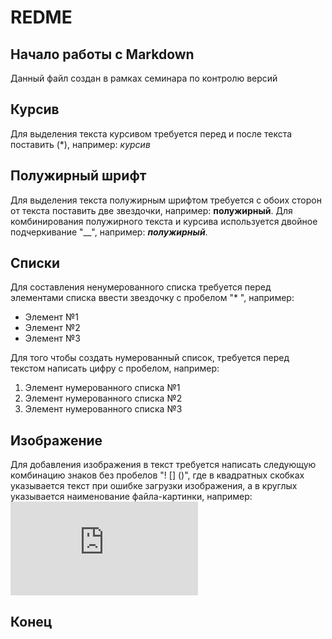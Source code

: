 # REDME

## Начало работы с Markdown

Данный файл создан в рамках семинара по контролю версий

## Курсив

Для выделения текста курсивом требуется перед и после текста поставить (*), например: *курсив*

## Полужирный шрифт
Для выделения текста полужирным шрифтом требуется с обоих сторон от текста поставить две звездочки, например: **полужирный**. Для комбинирования полужирного текста и курсива используется двойное подчеркивание "__", например: __*полужирный*__.

## Списки

Для составления ненумерованного списка требуется перед элементами списка ввести звездочку с пробелом "* ", например:
* Элемент №1
* Элемент №2
* Элемент №3

Для того чтобы создать нумерованный список, требуется перед текстом написать цифру с пробелом, например:
1. Элемент нумерованного списка №1
2. Элемент нумерованного списка №2
3. Элемент нумерованного списка №3

## Изображение
Для добавления изображения в текст требуется написать следующую комбинацию знаков без пробелов "! [] ()", где в квадратных скобках указывается текст при ошибке загрузки изображения, а в круглых указывается наименование файла-картинки, например: 
![учимся работать в git](https://www.123rf.com/photo_12494605_thumb-good.html)

## Конец
